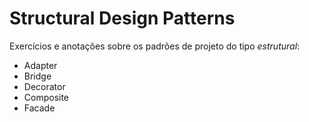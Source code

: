 # Structural Design Patterns
Exercícios e anotações sobre os padrões de projeto do tipo *estrutural*:
- Adapter
- Bridge
- Decorator
- Composite
- Facade